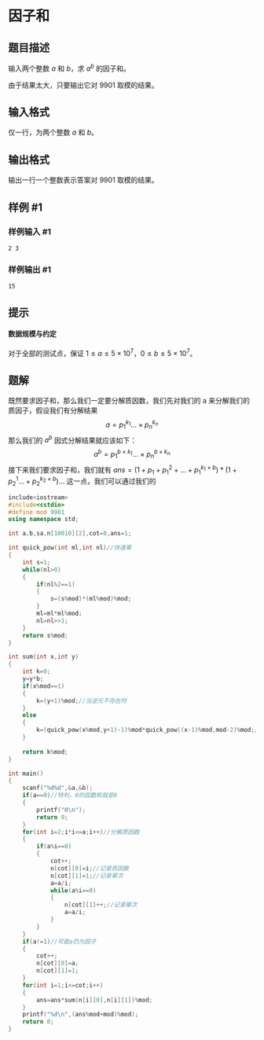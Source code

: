 # 因子和

## 题目描述

输入两个整数 $a$ 和 $b$，求 $a^b$ 的因子和。

由于结果太大，只要输出它对 $9901$ 取模的结果。

## 输入格式

仅一行，为两个整数 $a$ 和 $b$。

## 输出格式

输出一行一个整数表示答案对 $9901$ 取模的结果。

## 样例 #1

### 样例输入 #1

```
2 3
```

### 样例输出 #1

```
15
```

## 提示

#### 数据规模与约定

对于全部的测试点，保证 $1 \leq a \leq 5 \times 10^7$，$0 \leq b \leq 5 \times 10^7$。

## 题解
既然要求因子和，那么我们一定要分解质因数，我们先对我们的 a 来分解我们的质因子，假设我们有分解结果
$$
a= p_{1}^{k_{1}}\dots \times p_{n}^{k_{n}} 
$$
那么我们的 $a^b$ 因式分解结果就应该如下：
$$
a^b= p_{1}^{b\times k_{1}}\dots \times p_{n}^{b \times k_{n}} 
$$
接下来我们要求因子和，我们就有
$ans=(1+p_{1}+p_{1}^2+\dots+p_{1}^{k_{1}\times b})*(1+p_{2}^1\dots +p_{2}^{k_{2}\times b})\dots$
这一点，我们可以通过我们的
```cpp
include<iostream>
#include<cstdio>
#define mod 9901
using namespace std;

int a,b,sa,n[10010][2],cot=0,ans=1;

int quick_pow(int ml,int nl)//快速幂
{
	int s=1;
	while(nl>0)
	{
		if(nl%2==1)
		{
			s=(s%mod)*(ml%mod)%mod;
		}
		ml=ml*ml%mod;
		nl=nl>>1;
	}
	return s%mod;
}

int sum(int x,int y)
{
	int k=0;
	y=y*b;
	if(x%mod==1)
	{
		k=(y+1)%mod;//当逆元不存在时
	}
	else
	{
		k=(quick_pow(x%mod,y+1)-1)%mod*quick_pow((x-1)%mod,mod-2)%mod;//当逆元存在时
	}
	
	return k%mod;
}

int main()
{
	scanf("%d%d",&a,&b);
	if(a==0)//特判，0的因数和就是0
	{
		printf("0\n");
		return 0;
	}
	for(int i=2;i*i<=a;i++)//分解质因数
	{
		if(a%i==0)
		{
			cot++;
			n[cot][0]=i;//记录质因数
			n[cot][1]=1;//记录幂次
			a=a/i;
			while(a%i==0)
			{
				n[cot][1]++;//记录幂次
				a=a/i;
			}
		}
	}
	if(a!=1)//可能a仍为因子
	{
		cot++;
		n[cot][0]=a;
		n[cot][1]=1;
	}
	for(int i=1;i<=cot;i++)
	{
		ans=ans*sum(n[i][0],n[i][1])%mod;
	}
	printf("%d\n",(ans%mod+mod)%mod);
	return 0;
}
```